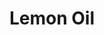 ---
name: Lemon Oil
title: Lemon Oil
details:
  - detail:
      key: "Brand"
      value: "Natural Aroma"
  - detail:
      key: "CAS Number"
      value: "8008-56-8"
  - detail:
      key: "Optical Rotation"
      value: "65 deg C to 75 deg C"
  - detail:
      key: "Refractive Index"
      value: "1.445 to 1.499 (at 20 deg C)"
  - detail:
      key: "Shelf Life"
      value: "12 month(s) ,or longer if stored in Cool, dry place in Tightly, protected from heat & light."
  - detail:
      key: "Boiling Point"
      value: "176 deg C"
  - detail:
      key: "Solubility"
      value: "Slightly soluble in water"
  - detail:
      key: "Specific Gravity"
      value: "0.825 to 0.895 (at 20 deg C)"
  - detail:
      key: "Flash Point"
      value: "45 deg C"
  - detail:
      key: "Color"
      value: "Pale yellow with greenish tint with strong, clear, citrus odour."
  - detail:
      key: "Fema No"
      value: "2625"
  - detail:
      key: "Einecs No"
      value: "84929-31-7"
  - detail:
      key: "Latin"
      value: "Citrus Limonium"
  - detail:
      key: "Packaging Size"
      value: "5, 25, 200 Kg"
  - detail:
      key: "Packaging Type"
      value: "Can, Barrel"
  - detail:
      key: "Physical State"
      value: "Liquid"
showOnHome: false
thumbnail: https://5.imimg.com/data5/SELLER/Default/2021/12/TG/QB/SX/3823480/lemon-oil-500x500.jpg
productImages:
  - ""
category: reconstituted oil
---